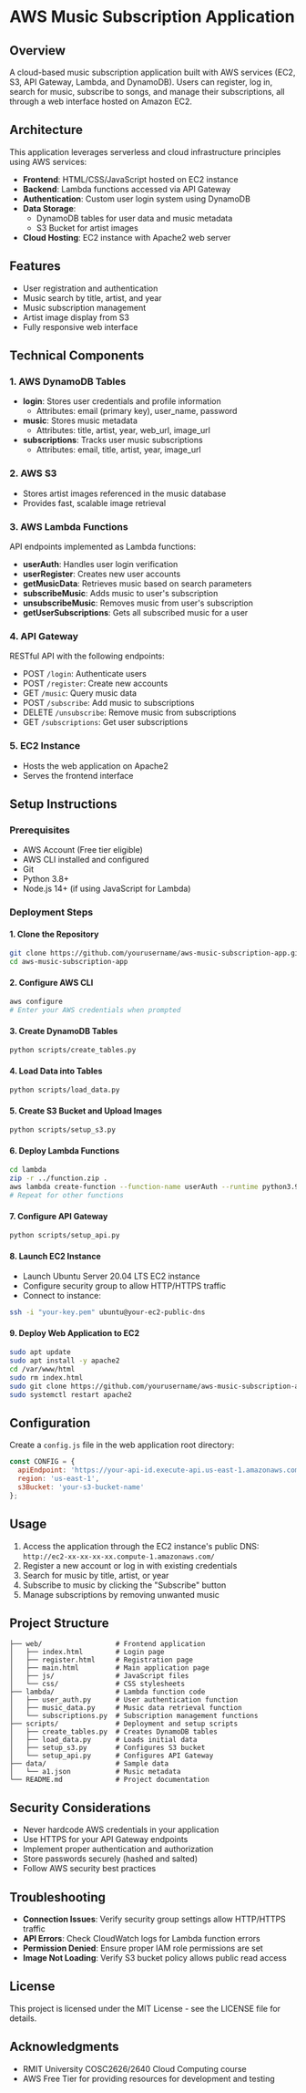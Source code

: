 # AWS Music Subscription Application

## Overview
A cloud-based music subscription application built with AWS services (EC2, S3, API Gateway, Lambda, and DynamoDB). Users can register, log in, search for music, subscribe to songs, and manage their subscriptions, all through a web interface hosted on Amazon EC2.

## Architecture
This application leverages serverless and cloud infrastructure principles using AWS services:

- **Frontend**: HTML/CSS/JavaScript hosted on EC2 instance
- **Backend**: Lambda functions accessed via API Gateway
- **Authentication**: Custom user login system using DynamoDB
- **Data Storage**: 
  - DynamoDB tables for user data and music metadata
  - S3 Bucket for artist images
- **Cloud Hosting**: EC2 instance with Apache2 web server

## Features
- User registration and authentication
- Music search by title, artist, and year
- Music subscription management
- Artist image display from S3
- Fully responsive web interface

## Technical Components

### 1. AWS DynamoDB Tables
- **login**: Stores user credentials and profile information
  - Attributes: email (primary key), user_name, password
- **music**: Stores music metadata
  - Attributes: title, artist, year, web_url, image_url
- **subscriptions**: Tracks user music subscriptions
  - Attributes: email, title, artist, year, image_url

### 2. AWS S3
- Stores artist images referenced in the music database
- Provides fast, scalable image retrieval

### 3. AWS Lambda Functions
API endpoints implemented as Lambda functions:
- **userAuth**: Handles user login verification
- **userRegister**: Creates new user accounts
- **getMusicData**: Retrieves music based on search parameters
- **subscribeMusic**: Adds music to user's subscription
- **unsubscribeMusic**: Removes music from user's subscription
- **getUserSubscriptions**: Gets all subscribed music for a user

### 4. API Gateway
RESTful API with the following endpoints:
- POST `/login`: Authenticate users
- POST `/register`: Create new accounts
- GET `/music`: Query music data
- POST `/subscribe`: Add music to subscriptions
- DELETE `/unsubscribe`: Remove music from subscriptions
- GET `/subscriptions`: Get user subscriptions

### 5. EC2 Instance
- Hosts the web application on Apache2
- Serves the frontend interface

## Setup Instructions

### Prerequisites
- AWS Account (Free tier eligible)
- AWS CLI installed and configured
- Git
- Python 3.8+
- Node.js 14+ (if using JavaScript for Lambda)

### Deployment Steps

#### 1. Clone the Repository
```bash
git clone https://github.com/yourusername/aws-music-subscription-app.git
cd aws-music-subscription-app
```

#### 2. Configure AWS CLI
```bash
aws configure
# Enter your AWS credentials when prompted
```

#### 3. Create DynamoDB Tables
```bash
python scripts/create_tables.py
```

#### 4. Load Data into Tables
```bash
python scripts/load_data.py
```

#### 5. Create S3 Bucket and Upload Images
```bash
python scripts/setup_s3.py
```

#### 6. Deploy Lambda Functions
```bash
cd lambda
zip -r ../function.zip .
aws lambda create-function --function-name userAuth --runtime python3.9 --role LabRole --handler user_auth.lambda_handler --zip-file fileb://../function.zip
# Repeat for other functions
```

#### 7. Configure API Gateway
```bash
python scripts/setup_api.py
```

#### 8. Launch EC2 Instance
- Launch Ubuntu Server 20.04 LTS EC2 instance
- Configure security group to allow HTTP/HTTPS traffic
- Connect to instance:
```bash
ssh -i "your-key.pem" ubuntu@your-ec2-public-dns
```

#### 9. Deploy Web Application to EC2
```bash
sudo apt update
sudo apt install -y apache2
cd /var/www/html
sudo rm index.html
sudo git clone https://github.com/yourusername/aws-music-subscription-app.git .
sudo systemctl restart apache2
```

## Configuration
Create a `config.js` file in the web application root directory:

```javascript
const CONFIG = {
  apiEndpoint: 'https://your-api-id.execute-api.us-east-1.amazonaws.com/prod/',
  region: 'us-east-1',
  s3Bucket: 'your-s3-bucket-name'
};
```

## Usage
1. Access the application through the EC2 instance's public DNS: `http://ec2-xx-xx-xx-xx.compute-1.amazonaws.com/`
2. Register a new account or log in with existing credentials
3. Search for music by title, artist, or year
4. Subscribe to music by clicking the "Subscribe" button
5. Manage subscriptions by removing unwanted music

## Project Structure
```
├── web/                  # Frontend application
│   ├── index.html        # Login page
│   ├── register.html     # Registration page
│   ├── main.html         # Main application page
│   ├── js/               # JavaScript files
│   └── css/              # CSS stylesheets
├── lambda/               # Lambda function code
│   ├── user_auth.py      # User authentication function
│   ├── music_data.py     # Music data retrieval function
│   └── subscriptions.py  # Subscription management functions
├── scripts/              # Deployment and setup scripts
│   ├── create_tables.py  # Creates DynamoDB tables
│   ├── load_data.py      # Loads initial data
│   ├── setup_s3.py       # Configures S3 bucket
│   └── setup_api.py      # Configures API Gateway
├── data/                 # Sample data
│   └── a1.json           # Music metadata
└── README.md             # Project documentation
```

## Security Considerations
- Never hardcode AWS credentials in your application
- Use HTTPS for your API Gateway endpoints
- Implement proper authentication and authorization
- Store passwords securely (hashed and salted)
- Follow AWS security best practices

## Troubleshooting
- **Connection Issues**: Verify security group settings allow HTTP/HTTPS traffic
- **API Errors**: Check CloudWatch logs for Lambda function errors
- **Permission Denied**: Ensure proper IAM role permissions are set
- **Image Not Loading**: Verify S3 bucket policy allows public read access

## License
This project is licensed under the MIT License - see the LICENSE file for details.

## Acknowledgments
- RMIT University COSC2626/2640 Cloud Computing course
- AWS Free Tier for providing resources for development and testing

